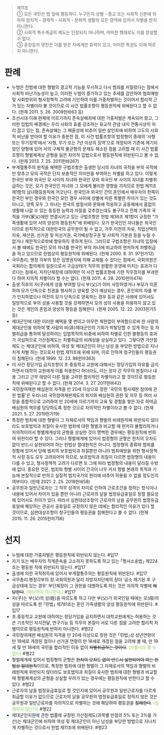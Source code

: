 > 제11조  
> ① 모든 국민은 법 앞에 평등하다. 누구든지 성별・종교 또는 사회적 신분에 의하여 정치적・경제적・사회적・문화적 생활의 모든 영역에 있어서 차별을 받지 아니한다.  
> ② 사회적 특수계급의 제도는 인정되지 아니하며, 어떠한 형태로도 이를 창설할 수 없다.  
> ③ 훈장등의 영전은 이를 받은 자에게만 효력이 있고, 어떠한 특권도 이에 따르지 아니한다.  
# 판례
- 누범은 전범에 대한 형벌의 경고적 기능을 무시하고 다시 범죄를 저질렀다는 점에서 사회적 비난가능성이 높고, 이러한 누범이 증가하고 있는 추세를 감안하여 범죄예방 및 사회방위의 형사정책적 고려에 기인하여 이를 가중처벌하는 것이어서 합리적 근거 있는 차별이라 볼 것이므로 이 사건 법률조항이 평등원칙에 위배된다고 할 수 없다. (헌재 2011. 5. 26. 2009헌바63 등)
- 조선시대 이래 현재에 이르기까지 존속살해죄에 대한 가중처벌은 계속되어 왔고, 그러한 입법의 배경에는 우리 사회의 효를 강조하는 유교적 관념 내지 전통사상이 자리 잡고 있는 점, 존속살해는 그 패륜성에 비추어 일반 살인죄에 비하여 고도의 사회적 비난을 받아야 할 이유가 충분한 점, 이 사건 법률조항의 법정형이 종래의 ‘사형 또는 무기징역’에서 ‘사형, 무기 또는 7년 이상의 징역’으로 개정되어 기존에 제기되었던 양형에 있어 서의 구체적 불균형의 문제도 해소된 점을 고려할 때 이 사건 법률조항이 형벌체계상 균형을 잃은 자의적 입법으로서 평등원칙에 위반된다고 볼 수 없다. (헌재 2013. 7. 25. 2011헌바267)
- 부계혈통주의 원칙을 채택한 구법조항은 출생한 당시의 자녀의 국적을 부의 국적에만 맞추고 모의 국적은 단지 보충적인 의미만을 부여하는 차별을 하고 있다. 이렇게 한국인 부와 외국인 모 사이의 자녀와 한국인 모와 외국인 부 사이의 자녀를 차별취급하는 것은, 모가 한국인인 자녀와 그 모에게 불리한 영향을 끼치므로 헌법 제11조 제1항의 남녀평등원칙에 어긋난다. 한국인과 외국인 간의 혼인에서 배우자의 한쪽이 한국인 부인 경우와 한국인 모인 경우 사이에 성별에 따른 특별한 차이가 있는 것도 아니고, 양쪽 모두 그 자녀는 한국의 법질서와 문화에 적응하고 공동체에서 흠없이 생활해 나갈 수 있는 동등한 능력과 자질을 갖추었는데도 불구하고 전체 가족의 국적을 가부(家父)에만 연결시키고 있는 구법조항은 헌법 제36조 제1항이 규정한 “가족생활에 있어 서의 양성의 평등원칙”에 위배된다. 모가 한국인인 자녀들은 외국인이므로 원칙적으로 대한민국의 공무원이 될 수 없고, 거주․이전의 자유, 직업선택의 자유, 재산권, 선거권 및 피선거권, 국가배상청구권 및 사회적 기본권 등을 누릴 수 없거나 제한적으로밖에 향유하지 못하게 된다. 그러므로 구법조항은 자녀의 입장에서 볼 때에도 한국인 모의 자녀를 한국인 부의 자녀에 비교하여 현저하게 차별취급을 하고 있으므로 헌법상의 평등원칙에 위배된다. (헌재 2000. 8. 31. 97헌가12)
- 국무총리, 행정 각부의 장은 임명권자에 의해 교체될 수 있다는 점에서, 국회의원은 국회라는 합의체의 일원으로서 구금상태가 직무의 원활한 운영에 미치는 효과가 다르다는 점에서, 자치단체장에 대하여만 이 사건 법률조항에 기한 직무정지를 부과한다 하여 자의적 차별이라 할 수는 없다. (헌재 2011. 4. 28. 2010헌마474) ​
- 출생 직후의 자(子)에게 성을 부여할 당시 부(父)가 이미 사망하였거나 부모가 이혼하여 모가 단독으로 친권을 행사하고 양육할 것이 예상되는 경우, 혼인외의 자를 부가 인지하였으나 여전히 모가 단독으로 양육하는 경우 등과 같은 사례에 있어서도 일방적으로 부의 성을 사용할 것을 강제하면서 모의 성의 사용을 허용하지 않고 있는 것은 개인의 존엄과 양성의 평등을 침해한다. (헌재 2005. 12. 22. 2003헌가5 등)
- 제대군인에 대한 이러한 혜택을 몇 번이고 아무런 제한없이 부여함으로써 한 사람의 제대군인을 위하여 몇 사람의 비(非)제대군인의 기회가 박탈당할 수 있게 하는 등 차별취급을 통하여 달성하려는 입법목적의 비중에 비하여 차별로 인한 불평등의 효과가 극심하므로 가산점제도는 차별취급의 비례성을 상실하고 있다. 그렇다면 가산점제도 는 제대군인에 비하여, 여성 및 제대군인이 아닌 남성 을 부당한 방법으로 지나치게 차별 하는 것으로서 헌법 제11조에 위배 되며, 이로 인하여 청구인들의 평등권이 침해된다. (헌재 1999. 12. 23. 98헌마363)
- 이 사건 정당가입 금지조항이 초·중등학교 교원에 대해서는 정당가입의 자유를 금지하면서 대학의 교원에게 이를 허용한다 하더라도, 이는 양자 간 직무의 본질이나 내용 그리고 근무 태양이 다른 점을 고려한 합리적인 차별이라고 할 것이므로 평등원칙에 위배된다고 할 수 없다. (헌재 2014. 3. 27. 2011헌바42)
- 국민참여재판 배심원의 자격을 만 20세 이상으로 정한 '국민의 형사재판 참여에 관한 법률'은 우리나라 국민참여재판제도의 취지와 배심원의 권한 및 의무 등 여러 사정을 종합적으로 고려하여 만 20세에 이르기까지 교육 및 경험을 쌓은 자로 하여금 배심원의 책무를 담당하도록 정한 것으로 자의적인 차별이라고 볼 수 없다. (헌재 2021. 5. 27. 2019헌가19)
- 특정한 범죄에 대한 형벌이 그 자체로서의 책임과 형벌의 비례원칙에 위반되지 않더라도 보호법익과 죄질이 유사한 범죄에 대한 형벌과 비교할 때 현저히 불합리하거나 자의적이어서 형벌체계상의 균형을 상실한 것이 명백한 경우에는 평등원칙에 반하여 위헌이라 할 수 있다. 그러나 형벌체계에 있어서 법정형의 균형은 한치의 오차도 없이 반드시 실현되어야 하는 헌법상 절대원칙은 아니다. 
  법정형의 종류와 범위를 정함에 있어서 당해 범죄의 보호법익과 죄질뿐만 아니라 범죄예방을 위한 형사정책적 사정 등도 모두 고려되어야 하므로, 보호법익과 죄질이 다르면 법정형의 내용이 다를 수 있고, 형사정책적 고려가 다르면 또 그에 따라 법정형의 내용이 달라질 수밖에 없다. 중요한 것은, 범죄와 형벌 사이의 간극이 너무 커서 형벌 본래의 목적과 기능에 본질적으로 반하고 실질적 법치국가의 원리에 비추어 허용될 수 없을 정도인지 여부이다. (헌재 2021. 2. 25. 2019헌바58)
- 공무원과 일반근로자는 그 직무 성격의 차이로 인하여 근로조건을 정하는 방식이나 내용에 있어서 차이가 있을 뿐만 아니라 근로자의 날을 법정유급휴일로 정할 필요성에 있어서도 차이가 있다. 따라서 심판대상조항이 근로자의 날을 공무원의 법정유급휴일에 해당하는 관공서 공휴일로 규정하지 않은 데에는 합리적인 이유가 있다 할 것이므로, 심판대상조항이 청구인들의 평등권을 침해한다고 볼 수 없다. (헌재 2015. 11. 26. 2015헌마756)
# 선지
- 누범에 대한 가중처벌은 평등원칙에 위반되지 않는다. #입17
- 자기 또는 배우자의 직계존속을 고소하지 못하도록 하고 있는 ｢형사소송법｣ 제224조는 평등원 칙에 위반되지 않는다. #입17
- 출생에 의한 국적취득에 있어서 부계혈통주의는 평등원칙에 위반된다. #입17
- 국무총리․행정각부의 장․국회의원과 달리 지방자치단체의 장이 ‘공소 제기된 후 구금상태에 있는 경우’ 부단체장이 그 권한을 대행하도록 하는 것은 자의적 차별에 ~~해당한다~~. <font color="#92d050">(해당하지 아니한다.)</font> #입17
- 자(子)는 부(父)의 성(姓)을 따르도록 하고 다만 부(父)가 외국인일 때에는 모(母)의 성을 따르도록 한 ｢민법｣ 제781조는 혼인 가족생활의 양성 평등원칙에 위반된다. #입17
- 초․중등학교 교원에 대하여는 정당가입을 금지하면서 대학교원에게는 허용하는 것은 기초적인 지식전달, 연구기능 등 직무의 본질이 서로 다른 점을 고려한 합리적 차별이므로 평등원칙에 반하지 아니한다. #행22
- 국민참여재판 배심원의 자격을 만 20세 이상으로 정한 것은 ｢민법｣상 성년연령이 만 19세로 개정된 점이나 선거권 연령이 만 18세로 개정된 점을 고려해 볼 때, 만 19세 및 만 18세의 국민을 합리적인 이유 없이 ~~차별취급하는 것이다~~. <font color="#92d050">(차별이라 볼 수 없다)</font> #행22
- 형벌체계에 있어서 법정형의 균형은 ~~한치의 오차도 없이 반드시 실현되어야 하는 헌법상 절대원칙~~이므로, 특정한 범죄에 대한 형벌이 그 자체로서의 책임과 형벌의 비례원칙에 위반되지 않더라도 보호법익과 죄질이 유사한 범죄에 대한 형벌과 비교할 때 형벌체계상의 균형을 상실할 우려가 있는 경우에는 평등원칙에 반한다고 할 수 있다. #행22
- 근로자의 날을 법정유급휴일로 할 것인지에 있어서 공무원과 일반근로자를 다르게 취급할 이유가 없으므로 근로자의 날을 공무원의 법정유급휴일로 정하지 않은 것은 공무원과 일반근로자를 자의적으로 차별하는 것에 해당하여 평등권을 ~~침해한다~~. <font color="#92d050">(침해하지 않는다)</font> #행22
- 제대군인지원에 관한 법률에 규정된 가산점제도(과목별 만점의 5% 또는 3%를 가산)는 제대군인에 비하여 여성 및 제대군인이 아닌 남성을 부당한 방법으로 지나치게 차별하는 것으로서 헌법 제11조에 위배된다. #행23